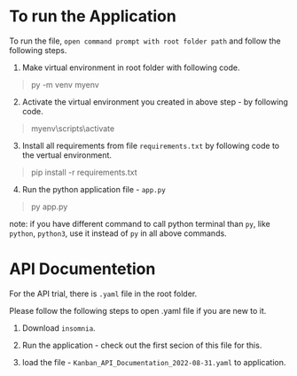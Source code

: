 # **To run the Application**

To run the file,  `open command prompt with root folder path` and follow the following steps.

1.  Make virtual environment in root folder with following code.

> py -m venv myenv

2. Activate the virtual environment you created in above step - by following code.
>myenv\scripts\activate

3.  Install all requirements from file `requirements.txt` by following code to the vertual environment.

> pip install -r requirements.txt

4. Run the python application file - `app.py`

> py app.py

note: if you have different command to call python terminal than `py`, like `python`, `python3`, use it instead of `py` in all above commands.

# **API Documentetion**
For the API trial, there is `.yaml` file in the root folder.

Please follow the following steps to open .yaml file if you are new to it.

1. Download `insomnia`.

2. Run the application - check out the first secion of this file for this.

3. load the file - `Kanban_API_Documentation_2022-08-31.yaml` to application.
